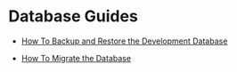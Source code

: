 # Database Guides

* [How To Backup and Restore the Development Database](how-to/backup-and-restore-dev-database.md#how-to-backup-and-restore-the-development-database)

* [How To Migrate the Database](how-to/migrate-the-database.md#how-to-migrate-the-database)

